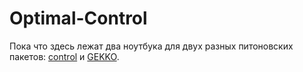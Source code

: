 # Optimal-Control



Пока что здесь лежат два ноутбука для двух разных питоновских пакетов: [control](https://python-control.readthedocs.io/en/latest/optimal.html) и [GEKKO](https://gekko.readthedocs.io/en/latest/).

